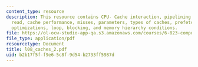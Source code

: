 ```yaml
---
content_type: resource
description: This resource contains CPU- Cache interaction, pipelining cache writes,
  read, cache performance, misses, parameters, types of caches, prefetching, compiler
  optimizations, loop, blocking, and memory hierarchy conditions.
file: https://ol-ocw-studio-app-qa.s3.amazonaws.com/courses/6-823-computer-system-architecture-fall-2005/b2b17f5ff9e65c8f9d54b2733ff5987d_l08_caches_2.pdf
file_type: application/pdf
resourcetype: Document
title: l08_caches_2.pdf
uid: b2b17f5f-f9e6-5c8f-9d54-b2733ff5987d
---
```

